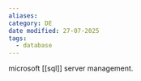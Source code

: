 ```yaml
---
aliases: 
category: DE
date modified: 27-07-2025
tags:
  - database
---
```

microsoft [[sql]] server management.